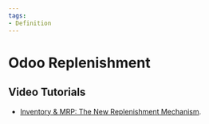 ```yaml
---
tags:
- Definition
---
```

# Odoo Replenishment
 
 ## Video Tutorials
- [Inventory & MRP: The New Replenishment Mechanism](https://www.youtube.com/watch?v=zJ-5Tolt-Ko).
 